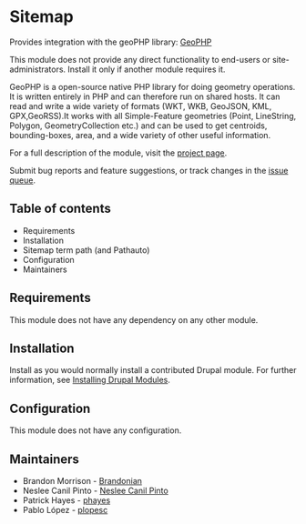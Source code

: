 # Sitemap

Provides integration with the geoPHP library: [GeoPHP](https://geoPHP.net)

This module does not provide any direct functionality to end-users or site-administrators. Install it only if
another module requires it.

GeoPHP is a open-source native PHP library for doing geometry operations. It is written entirely in PHP and can
therefore run on shared hosts. It can read and write a wide variety of formats (WKT, WKB, GeoJSON, KML, GPX,GeoRSS).It works with all Simple-Feature geometries (Point, LineString, Polygon, GeometryCollection etc.) and can be used to
get centroids, bounding-boxes, area, and a wide variety of other useful information.

For a full description of the module, visit the
[project page](https://www.drupal.org/project/geophp).

Submit bug reports and feature suggestions, or track changes in the
[issue queue](https://www.drupal.org/project/issues/geophp).


## Table of contents

- Requirements
- Installation
- Sitemap term path (and Pathauto)
- Configuration
- Maintainers


## Requirements

This module does not have any dependency on any other module.


## Installation

Install as you would normally install a contributed Drupal module. For further
information, see
[Installing Drupal Modules](https://www.drupal.org/docs/extending-drupal/installing-drupal-modules).


## Configuration

This module does not have any configuration.


## Maintainers

- Brandon Morrison - [Brandonian](https://www.drupal.org/u/brandonian)
- Neslee Canil Pinto - [Neslee Canil Pinto](https://www.drupal.org/u/neslee-canil-pinto)
- Patrick Hayes - [phayes](https://www.drupal.org/u/phayes)
- Pablo López - [plopesc](https://www.drupal.org/u/plopesc)